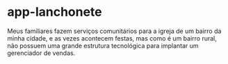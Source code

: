 # app-lanchonete
Meus familiares fazem serviços comunitários para a igreja de um bairro da minha cidade, e as vezes acontecem festas, mas como é um bairro rural, não possuem uma grande estrutura tecnológica para implantar um gerenciador de vendas.
